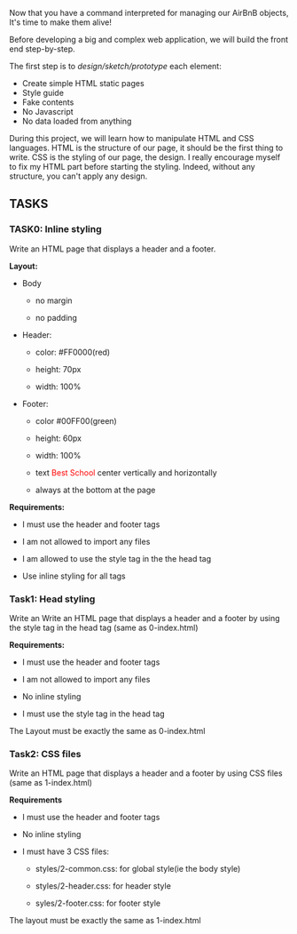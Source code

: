 Now that you have a command interpreted for managing our AirBnB objects, It's time to make them alive!

Before developing a big and complex web application, we will build the front end step-by-step.

The first step is to *design/sketch/prototype* each element:

- Create simple HTML static pages
- Style guide
- Fake contents
- No Javascript
- No data loaded from anything

During this project, we will learn how to manipulate HTML and CSS languages. HTML is the structure of our page, it should be the first thing to write. CSS is the styling of our page, the design. I really encourage myself to fix my HTML part before starting the styling. Indeed, without any structure, you can't apply any design.

## TASKS
### TASK0: Inline styling
Write an HTML page that displays a header and a footer.

**Layout:**

* Body

   * no margin

   * no padding

* Header:

   * color: #FF0000(red)

   * height: 70px

   * width: 100%

* Footer:

   * color #00FF00(green)

   * height: 60px

   * width: 100%

   * text <span style="color: #FF0000;">Best School</span> center vertically and horizontally

   * always at the bottom at the page

**Requirements:**

* I must use the header and footer tags

* I am not allowed to import any files

* I am allowed to use the style tag in the the head tag

* Use inline styling for all tags

### Task1: Head styling

Write an Write an HTML page that displays a header and a footer by using the style tag in the head tag (same as 0-index.html)

**Requirements:**

* I must use the header and footer tags

* I am not allowed to import any files

* No inline styling

* I must use the style tag in the head tag

The Layout must be exactly the same as 0-index.html

### Task2: CSS files

Write an HTML page that displays a header and a footer by using CSS files (same as 1-index.html)

**Requirements**

* I must use the header and footer tags

* No inline styling

* I must have 3 CSS files:

	- styles/2-common.css: for global style(ie the body style)
	- styles/2-header.css: for header style

	- syles/2-footer.css: for footer style

The layout must be exactly the same as 1-index.html
